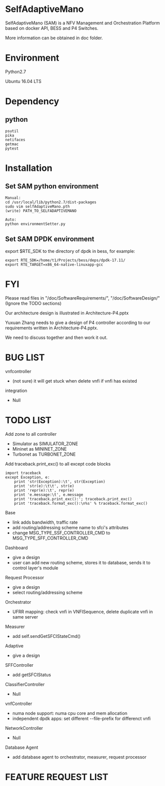 # SelfAdaptiveMano

SelfAdaptiveMano (SAM) is a NFV Management and Orchestration Platform based on docker API, BESS and P4 Switches.

More information can be obtained in doc folder.

# Environment

Python2.7

Ubuntu 16.04 LTS

# Dependency

## python
```
psutil
pika
netifaces
getmac
pytest
```

# Installation
## Set SAM python environment
```
Manual:
cd /usr/local/lib/python2.7/dist-packages
sudo vim selfAdaptiveMano.pth
(write) PATH_TO_SELFADAPTIVEMANO

Auto:
python environmentSetter.py
```

## Set SAM DPDK environment
export $RTE_SDK to the directory of dpdk in bess, for example:
``` 
export RTE_SDK=/home/t1/Projects/bess/deps/dpdk-17.11/
export RTE_TARGET=x86_64-native-linuxapp-gcc
```

# FYI

Please read files in "/doc/SoftwareRequirements/", "/doc/SoftwareDesign/" (Ignore the TODO sections)

Our architecture design is illustrated in Architecture-P4.pptx

Yuxuan Zhang needs to give a design of P4 controller according to our requirements written in Architecture-P4.pptx.

We need to discuss together and then work it out.

# BUG LIST

vnfcontroller
* (not sure) it will get stuck when delete vnfi if vnfi has existed

integration
* Null

# TODO LIST

Add zone to all controller
* Simulator as SIMULATOR_ZONE
* Mininet as MININET_ZONE
* Turbonet as TURBONET_ZONE

Add traceback.print_exc() to all except code blocks
```
import traceback
except Exception, e:
    print 'str(Exception):\t', str(Exception)
    print 'str(e):\t\t', str(e)
    print 'repr(e):\t', repr(e)
    print 'e.message:\t', e.message
    print 'traceback.print_exc():'; traceback.print_exc()
    print 'traceback.format_exc():\n%s' % traceback.format_exc()
```

Base
* link adds bandwidth, traffic rate
* add routing/addressing scheme name to sfci's attributes
* change MSG_TYPE_SSF_CONTROLLER_CMD to MSG_TYPE_SFF_CONTROLLER_CMD

Dashboard
* give a design
* user can add new routing scheme, stores it to database, sends it to control layer's module

Request Processor
* give a design
* select routing/addressing scheme

Orchestrator
* UFRR mapping: check vnfi in VNFISequence, delete duplicate vnfi in same server

Measurer
* add self.sendGetSFCIStateCmd()

Adaptive
* give a design

SFFController
* add getSFCIStatus

ClassifierController
* Null

vnfController
* numa node support: numa cpu core and mem allocation
* independent dpdk apps: set different --file-prefix for differenct vnfi

NetworkController
* Null

Database Agent
* add database agent to orchestrator, measurer, request processor

# FEATURE REQUEST LIST
